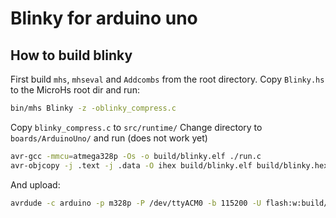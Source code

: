 # Blinky for arduino uno

## How to build blinky
First build `mhs`, `mhseval` and `Addcombs` from the root directory.
Copy `Blinky.hs` to the MicroHs root dir and run:
```sh
bin/mhs Blinky -z -oblinky_compress.c
```

Copy `blinky_compress.c` to `src/runtime/`
Change directory to `boards/ArduinoUno/`
and run (does not work yet)
```sh
avr-gcc -mmcu=atmega328p -Os -o build/blinky.elf ./run.c
avr-objcopy -j .text -j .data -O ihex build/blinky.elf build/blinky.hex

```

And upload:
```sh
avrdude -c arduino -p m328p -P /dev/ttyACM0 -b 115200 -U flash:w:build/blink.hex
```
